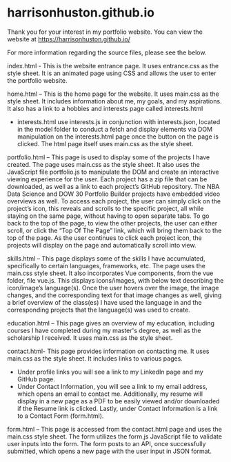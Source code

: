 # harrisonhuston.github.io

Thank you for your interest in my portfolio website. You can view the website at https://harrisonhuston.github.io/

For more information regarding the source files, please see the below.

index.html - This is the website entrance page. It uses entrance.css as the style sheet. It is an animated page using CSS and allows the user to enter the portfolio website.

home.html – This is the home page for the website. It uses main.css as the style sheet. It includes information about me, my goals, and my aspirations. It also has a link to a hobbies and interests page called interests.html
-	interests.html use interests.js in conjunction with interests.json, located in the model folder to conduct a fetch and display elements via DOM manipulation on the interests.html page once the button on the page is clicked. The html page itself uses main.css as the style sheet.

portfolio.html – This page is used to display some of the projects I have created. The page uses main.css as the style sheet. It also uses the JavaScript file portfolio.js to manipulate the DOM and create an interactive viewing experience for the user. Each project has a zip file that can be downloaded, as well as a link to each project’s GitHub repository. The NBA Data Science and DOW 30 Portfolio Builder projects have embedded video overviews as well. To access each project, the user can simply click on the project’s icon, this reveals and scrolls to the specific project, all while staying on the same page, without having to open separate tabs. To go back to the top of the page, to view the other projects, the user can either scroll, or click the “Top Of The Page” link, which will bring them back to the top of the page. As the user continues to click each project icon, the projects will display on the page and automatically scroll into view.

skills.html – This page displays some of the skills I have accumulated, specifically to certain languages, frameworks, etc. The page uses the main.css style sheet. It also incorporates Vue components, from the vue folder, file vue.js. This displays icons/images, with below text describing the icon/image’s language(s). Once the user hovers over the image, the image changes, and the corresponding text for that image changes as well, giving a brief overview of the class(es) I have used the language in and the corresponding projects that the language(s) was used to create.

education.html – This page gives an overview of my education, including courses I have completed during my master's degree, as well as the scholarship I received. It uses main.css as the style sheet.

contact.html- This page provides information on contacting me. It uses main.css as the style sheet. It includes links to various pages.
-	Under profile links you will see a link to my LinkedIn page and my GitHub page.
-	Under Contact Information, you will see a link to my email address, which opens an email to contact me. Additionally, my resume will display in a new page as a PDF to be easily viewed and/or downloaded if the Resume link is clicked. Lastly, under Contact Information is a link to a Contact Form (form.html).

form.html – This page is accessed from the contact.html page and uses the main.css style sheet. The form utilizes the form.js JavaScript file to validate user inputs into the form. The form posts to an API, once successfully submitted, which opens a new page with the user input in JSON format.
